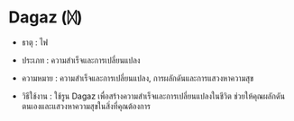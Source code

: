 # Dagaz (ᛞ)

- ธาตุ : ไฟ

- ประเภท : ความสำเร็จและการเปลี่ยนแปลง

- ความหมาย : ความสำเร็จและการเปลี่ยนแปลง, การผลักดันและการแสวงหาความสุข

- วิธีใช้งาน : ใช้รูน Dagaz เพื่อสร้างความสำเร็จและการเปลี่ยนแปลงในชีวิต ช่วยให้คุณผลักดันตนเองและแสวงหาความสุขในสิ่งที่คุณต้องการ
